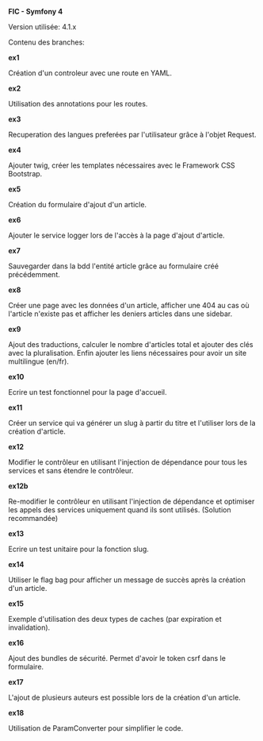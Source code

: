 **FIC - Symfony 4**

Version utilisée: 4.1.x

Contenu des branches:

**ex1**

Création d'un controleur avec une route en YAML.

**ex2**

Utilisation des annotations pour les routes.

**ex3**

Recuperation des langues preferées par l'utilisateur grâce à l'objet Request.

**ex4**

Ajouter twig, créer les templates nécessaires avec le Framework CSS Bootstrap.

**ex5**

Création du formulaire d'ajout d'un article.

**ex6**

Ajouter le service logger lors de l'accès à la page d'ajout d'article.

**ex7**

Sauvegarder dans la bdd l'entité article grâce au formulaire créé précédemment.

**ex8**

Créer une page avec les données d'un article, afficher une 404 au cas où l'article n'existe pas et afficher les deniers articles dans une sidebar.

**ex9**

Ajout des traductions, calculer le nombre d'articles total et ajouter des clés avec la pluralisation. Enfin ajouter les liens nécessaires pour avoir un site multilingue (en/fr).

**ex10**

Ecrire un test fonctionnel pour la page d'accueil.

**ex11**

Créer un service qui va générer un slug à partir du titre et l'utiliser lors de la création d'article.

**ex12**

Modifier le contrôleur en utilisant l'injection de dépendance pour tous les services et sans étendre le contrôleur.

**ex12b**

Re-modifier le contrôleur en utilisant l'injection de dépendance et optimiser les appels des services uniquement quand ils sont utilisés. (Solution recommandée)

**ex13**

Ecrire un test unitaire pour la fonction slug.

**ex14**

Utiliser le flag bag pour afficher un message de succès après la création d'un article.

**ex15**

Exemple d'utilisation des deux types de caches (par expiration et invalidation).

**ex16**

Ajout des bundles de sécurité. Permet d'avoir le token csrf dans le formulaire.

**ex17**

L'ajout de plusieurs auteurs est possible lors de la création d'un article.

**ex18**

Utilisation de ParamConverter pour simplifier le code.
